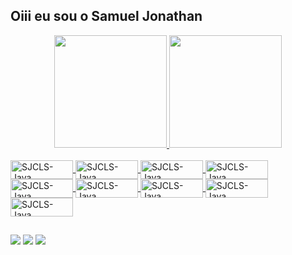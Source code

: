 ## Oiii eu sou o Samuel Jonathan
<div align="center">
  <a href="https://github.com/SJCLS">
  <img height="180em" src="https://github-readme-stats.vercel.app/api?username=SJCLS&show_icons=true&theme=dracula&include_all_commits=true&count_private=true"/>
  <img height="180em" src="https://github-readme-stats.vercel.app/api/top-langs/?username=SJCLS&layout=compact&langs_count=7&theme=dracula"/>
</div>
<div style="display: inline_block"><br>
  <img align="center" alt="SJCLS-Java" height="30" width="100" src="https://img.shields.io/badge/Java-ED8B00?style=for-the-badge&logo=java&logoColor=white">
  <img align="center" alt="SJCLS-Java" height="30" width="100" src="https://img.shields.io/badge/Java-ED8B00?style=for-the-badge&logo=java&logoColor=white">
  <img align="center" alt="SJCLS-Java" height="30" width="100" src="https://img.shields.io/badge/Java-ED8B00?style=for-the-badge&logo=java&logoColor=white">
  <img align="center" alt="SJCLS-Java" height="30" width="100" src="https://img.shields.io/badge/Java-ED8B00?style=for-the-badge&logo=java&logoColor=white">
  <img align="center" alt="SJCLS-Java" height="30" width="100" src="https://img.shields.io/badge/Java-ED8B00?style=for-the-badge&logo=java&logoColor=white">
  <img align="center" alt="SJCLS-Java" height="30" width="100" src="https://img.shields.io/badge/Java-ED8B00?style=for-the-badge&logo=java&logoColor=white">
  <img align="center" alt="SJCLS-Java" height="30" width="100" src="https://img.shields.io/badge/Java-ED8B00?style=for-the-badge&logo=java&logoColor=white">
  <img align="center" alt="SJCLS-Java" height="30" width="100" src="https://img.shields.io/badge/Java-ED8B00?style=for-the-badge&logo=java&logoColor=white">
  <img align="center" alt="SJCLS-Java" height="30" width="100" src="https://img.shields.io/badge/Java-ED8B00?style=for-the-badge&logo=java&logoColor=white">
</div>
  
  ##
 
<div> 
 <a href="https://discord.com/channel" target="_blank"><img src="https://img.shields.io/badge/Discord-7289DA?style=for-the-badge&logo=discord&logoColor=white" target="_blank"></a> 
  <a href = "samueljonathanleumas@gmail.com"><img src="https://img.shields.io/badge/-Gmail-%23333?style=for-the-badge&logo=gmail&logoColor=white" target="_blank"></a>
  <a href="https://www.linkedin.com/in/samuel-jonathan-37752720a/" target="_blank"><img src="https://img.shields.io/badge/-LinkedIn-%230077B5?style=for-the-badge&logo=linkedin&logoColor=white" target="_blank"></a> 
 
 
</div>
